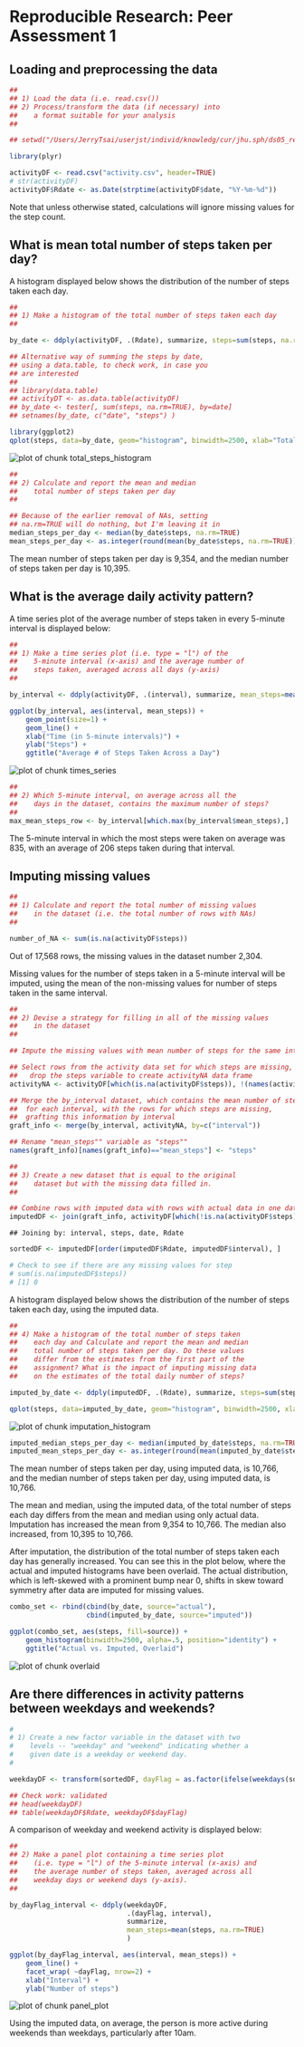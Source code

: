 # Reproducible Research: Peer Assessment 1


## Loading and preprocessing the data


```r
##
## 1) Load the data (i.e. read.csv())
## 2) Process/transform the data (if necessary) into 
##    a format suitable for your analysis
##

## setwd("/Users/JerryTsai/userjst/individ/knowledg/cur/jhu.sph/ds05_reproducible/projects/project01/RepData_PeerAssessment1")

library(plyr)

activityDF <- read.csv("activity.csv", header=TRUE)
# str(activityDF)
activityDF$Rdate <- as.Date(strptime(activityDF$date, "%Y-%m-%d"))
```

Note that unless otherwise stated, calculations will ignore missing values for the step count.


## What is mean total number of steps taken per day?

A histogram displayed below shows the distribution of the number of steps taken each day.


```r
##
## 1) Make a histogram of the total number of steps taken each day
##

by_date <- ddply(activityDF, .(Rdate), summarize, steps=sum(steps, na.rm=TRUE))

## Alternative way of summing the steps by date,
## using a data.table, to check work, in case you 
## are interested
##
## library(data.table)
## activityDT <- as.data.table(activityDF)
## by_date <- tester[, sum(steps, na.rm=TRUE), by=date]
## setnames(by_date, c("date", "steps") )

library(ggplot2)
qplot(steps, data=by_date, geom="histogram", binwidth=2500, xlab="Total # of Steps per Day", main="Steps each day")
```

![plot of chunk total_steps_histogram](./PA1_template_files/figure-html/total_steps_histogram.png) 


```r
##
## 2) Calculate and report the mean and median 
##    total number of steps taken per day
##

## Because of the earlier removal of NAs, setting
## na.rm=TRUE will do nothing, but I'm leaving it in
median_steps_per_day <- median(by_date$steps, na.rm=TRUE)
mean_steps_per_day <- as.integer(round(mean(by_date$steps, na.rm=TRUE)))
```

The mean number of steps taken per day is 9,354, and the median number of steps taken per day is 10,395.  
  

## What is the average daily activity pattern?

A time series plot of the average number of steps taken in every 5-minute interval is displayed below:


```r
##
## 1) Make a time series plot (i.e. type = "l") of the 
##    5-minute interval (x-axis) and the average number of 
##    steps taken, averaged across all days (y-axis)
##

by_interval <- ddply(activityDF, .(interval), summarize, mean_steps=mean(steps, na.rm=TRUE))

ggplot(by_interval, aes(interval, mean_steps)) + 
    geom_point(size=1) + 
    geom_line() + 
    xlab("Time (in 5-minute intervals)") + 
    ylab("Steps") + 
    ggtitle("Average # of Steps Taken Across a Day")
```

![plot of chunk times_series](./PA1_template_files/figure-html/times_series.png) 


```r
##
## 2) Which 5-minute interval, on average across all the 
##    days in the dataset, contains the maximum number of steps?
##
max_mean_steps_row <- by_interval[which.max(by_interval$mean_steps),]
```

The 5-minute interval in which the most steps were taken on average was 835, with an average of 206 steps taken during that interval.  


## Imputing missing values


```r
##
## 1) Calculate and report the total number of missing values 
##    in the dataset (i.e. the total number of rows with NAs)
##

number_of_NA <- sum(is.na(activityDF$steps))
```

Out of 17,568 rows, the missing values in the dataset number 2,304.

Missing values for the number of steps taken in a 5-minute interval will be imputed, using the mean of the non-missing values for number of steps taken in the same interval.


```r
##
## 2) Devise a strategy for filling in all of the missing values 
##    in the dataset
##

## Impute the missing values with mean number of steps for the same interval

## Select rows from the activity data set for which steps are missing, and
##   drop the steps variable to create activityNA data frame
activityNA <- activityDF[which(is.na(activityDF$steps)), !(names(activityDF) %in% c("steps"))]

## Merge the by_interval dataset, which contains the mean number of steps
##  for each interval, with the rows for which steps are missing, 
##  grafting this information by interval
graft_info <- merge(by_interval, activityNA, by=c("interval"))

## Rename "mean_steps"" variable as "steps""
names(graft_info)[names(graft_info)=="mean_steps"] <- "steps"

##
## 3) Create a new dataset that is equal to the original 
##    dataset but with the missing data filled in.
##

## Combine rows with imputed data with rows with actual data in one data frame
imputedDF <- join(graft_info, activityDF[which(!is.na(activityDF$steps)), ], type="full")
```

```
## Joining by: interval, steps, date, Rdate
```

```r
sortedDF <- imputedDF[order(imputedDF$Rdate, imputedDF$interval), ]

# Check to see if there are any missing values for step
# sum(is.na(imputedDF$steps))
# [1] 0
```

A histogram displayed below shows the distribution of the number of steps taken each day, using the imputed data.


```r
##
## 4) Make a histogram of the total number of steps taken 
##    each day and Calculate and report the mean and median 
##    total number of steps taken per day. Do these values 
##    differ from the estimates from the first part of the 
##    assignment? What is the impact of imputing missing data 
##    on the estimates of the total daily number of steps?

imputed_by_date <- ddply(imputedDF, .(Rdate), summarize, steps=sum(steps, na.rm=TRUE))

qplot(steps, data=imputed_by_date, geom="histogram", binwidth=2500, xlab="Total # of Steps per Day", main="Steps each day")
```

![plot of chunk imputation_histogram](./PA1_template_files/figure-html/imputation_histogram.png) 

```r
imputed_median_steps_per_day <- median(imputed_by_date$steps, na.rm=TRUE)
imputed_mean_steps_per_day <- as.integer(round(mean(imputed_by_date$steps, na.rm=TRUE)))
```

The mean number of steps taken per day, using imputed data, is 10,766, and the median number of steps taken per day, using imputed data, is 10,766. 
  
The mean and median, using the imputed data, of the total number of steps each day differs from the mean and median using only actual data. Imputation has increased the mean from 9,354 to 10,766. The median also increased, from  10,395 to  10,766.  
  
After imputation, the distribution of the total number of steps taken each day has generally increased. You can see this in the plot below, where the actual and imputed histograms have been overlaid. The actual distribution, which is left-skewed with a prominent bump near 0, shifts in skew toward symmetry after data are imputed for missing values.


```r
combo_set <- rbind(cbind(by_date, source="actual"), 
                   cbind(imputed_by_date, source="imputed"))

ggplot(combo_set, aes(steps, fill=source)) + 
    geom_histogram(binwidth=2500, alpha=.5, position="identity") + 
    ggtitle("Actual vs. Imputed, Overlaid") 
```

![plot of chunk overlaid](./PA1_template_files/figure-html/overlaid.png) 


## Are there differences in activity patterns between weekdays and weekends?


```r
#
# 1) Create a new factor variable in the dataset with two 
#    levels -- "weekday" and "weekend" indicating whether a 
#    given date is a weekday or weekend day.
#

weekdayDF <- transform(sortedDF, dayFlag = as.factor(ifelse(weekdays(sortedDF$Rdate) %in% c("Saturday","Sunday"), "Weekend", "Weekday")) )

## Check work: validated
## head(weekdayDF)
## table(weekdayDF$Rdate, weekdayDF$dayFlag)
```

A comparison of weekday and weekend activity is displayed below:


```r
##
## 2) Make a panel plot containing a time series plot 
##    (i.e. type = "l") of the 5-minute interval (x-axis) and 
##    the average number of steps taken, averaged across all 
##    weekday days or weekend days (y-axis). 
##

by_dayFlag_interval <- ddply(weekdayDF, 
                             .(dayFlag, interval), 
                             summarize, 
                             mean_steps=mean(steps, na.rm=TRUE)
                             )

ggplot(by_dayFlag_interval, aes(interval, mean_steps)) + 
    geom_line() +
    facet_wrap( ~dayFlag, nrow=2) +
    xlab("Interval") +
    ylab("Number of steps")
```

![plot of chunk panel_plot](./PA1_template_files/figure-html/panel_plot.png) 

Using the imputed data, on average, the person is more active during weekends than weekdays, particularly after 10am.

